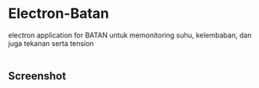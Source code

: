 # Electron-Batan
electron application for BATAN
untuk memonitoring suhu, kelembaban, dan juga tekanan serta tension
<br><br>
## Screenshot
